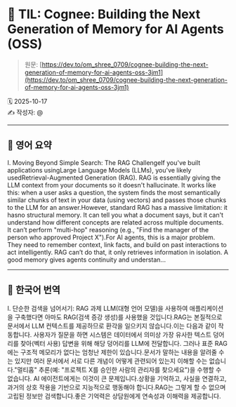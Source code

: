# 📌 TIL: Cognee: Building the Next Generation of Memory for AI Agents (OSS)

> 원문: [https://dev.to/om_shree_0709/cognee-building-the-next-generation-of-memory-for-ai-agents-oss-3jm1](https://dev.to/om_shree_0709/cognee-building-the-next-generation-of-memory-for-ai-agents-oss-3jm1)

🗓 2025-10-17  
✍️ 작성자: @

---

## 🔹 영어 요약

I. Moving Beyond Simple Search: The RAG ChallengeIf you've built applications usingLarge Language Models (LLMs), you've likely usedRetrieval-Augmented Generation (RAG). RAG is essentially giving the LLM context from your documents so it doesn't hallucinate. It works like this: when a user asks a question, the system finds the most semantically similar chunks of text in your data (using vectors) and passes those chunks to the LLM for an answer.However, standard RAG has a massive limitation: it hasno structural memory. It can tell you what a document says, but it can't understand how different concepts are related across multiple documents. It can’t perform "multi-hop" reasoning (e.g., "Find the manager of the person who approved Project X").For AI agents, this is a major problem. They need to remember context, link facts, and build on past interactions to act intelligently. RAG can’t do that, it only retrieves information in isolation. A good memory gives agents continuity and understan...

---

## 🔸 한국어 번역

I. 단순한 검색을 넘어서기: RAG 과제 LLM(대형 언어 모델)을 사용하여 애플리케이션을 구축했다면 아마도 RAG(검색 증강 생성)를 사용했을 것입니다.RAG는 ​​본질적으로 문서에서 LLM 컨텍스트를 제공하므로 환각을 일으키지 않습니다.이는 다음과 같이 작동합니다. 사용자가 질문을 하면 시스템은 데이터에서 의미상 가장 유사한 텍스트 덩어리를 찾아(벡터 사용) 답변을 위해 해당 덩어리를 LLM에 전달합니다. 그러나 표준 RAG에는 구조적 메모리가 없다는 엄청난 제한이 있습니다.문서가 말하는 내용을 알려줄 수는 있지만 여러 문서에서 서로 다른 개념이 어떻게 관련되어 있는지 이해할 수는 없습니다."멀티홉" 추론(예: "프로젝트 X를 승인한 사람의 관리자를 찾으세요")을 수행할 수 없습니다. AI 에이전트에게는 이것이 큰 문제입니다.상황을 기억하고, 사실을 연결하고, 과거의 상호 작용을 기반으로 지능적으로 행동해야 합니다.RAG는 ​​그렇게 할 수 없으며 고립된 정보만 검색합니다.좋은 기억력은 상담원에게 연속성과 이해력을 제공합니다.
